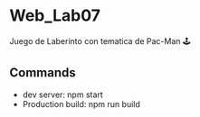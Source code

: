 # Web_Lab07
Juego de Laberinto con tematica de Pac-Man 🕹

## Commands
- dev server: npm start
- Production build: npm run build